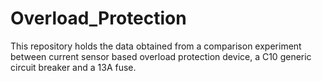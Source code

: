 # Overload_Protection
This repository holds the data obtained from a comparison experiment between current sensor based overload protection device, a C10 generic circuit breaker and a 13A fuse.
